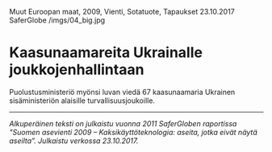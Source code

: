 Muut Euroopan maat, 2009, Vienti, Sotatuote, Tapaukset
23.10.2017 
SaferGlobe
/imgs/04_big.jpg


# Kaasunaamareita Ukrainalle joukkojenhallintaan

Puolustusministeriö myönsi luvan viedä 67 kaasunaamaria Ukrainen sisäministeriön alaisille turvallisuusjoukoille.

***

*Alkuperäinen teksti on julkaistu vuonna 2011 SaferGloben raportissa "Suomen asevienti 2009 – Kaksikäyttöteknologia: aseita, jotka eivät näytä aseilta”.
Julkaistu verkossa 23.10.2017.*